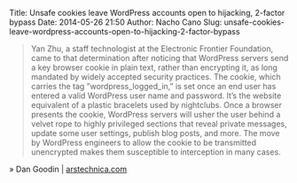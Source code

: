 Title: Unsafe cookies leave WordPress accounts open to hijacking, 2-factor bypass
Date: 2014-05-26 21:50
Author: Nacho Cano
Slug: unsafe-cookies-leave-wordpress-accounts-open-to-hijacking-2-factor-bypass

> Yan Zhu, a staff technologist at the Electronic Frontier Foundation,
> came to that determination after noticing that WordPress servers send
> a key browser cookie in plain text, rather than encrypting it, as long
> mandated by widely accepted security practices. The cookie, which
> carries the tag ”wordpress_logged_in,” is set once an end user has
> entered a valid WordPress user name and password. It’s the website
> equivalent of a plastic bracelets used by nightclubs. Once a browser
> presents the cookie, WordPress servers will usher the user behind a
> velvet rope to highly privileged sections that reveal private
> messages, update some user settings, publish blog posts, and more. The
> move by WordPress engineers to allow the cookie to be transmitted
> unencrypted makes them susceptible to interception in many cases.

» Dan Goodin | [arstechnica.com][]

  [arstechnica.com]: http://arstechnica.com/security/2014/05/unsafe-cookies-leave-wordpress-accounts-open-to-hijacking-2-factor-bypass/
    "Unsafe cookies leave WordPress accounts open to hijacking, 2-factor bypass"
